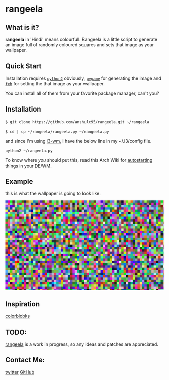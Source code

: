 # rangeela

## What is it?

**rangeela** in 'Hindi' means colourfull. 
Rangeela is a little script to generate an image full of randomly coloured
squares and sets that image as your wallpaper. 

## Quick Start

Installation requires [`python2`](https://docs.python.org/2/) obviously,
[`pygame`](http://www.pygame.org/news.html) for generating the image and 
[`feh`](https://wiki.archlinux.org/index.php/Feh) for setting the that image as your wallpaper.

You can install all of them from your favorite package manager, can't you?

## Installation

`$ git clone https://github.com/anshulc95/rangeela.git ~/rangeela`

`$ cd | cp ~/rangeela/rangeela.py ~/rangeela.py`

and since I'm using [i3-wm](https://i3wm.org/), I have the below line in my ~/.i3/config file.

```
python2 ~/rangeela.py
```

To know where *you* should put this, read this Arch Wiki for [autostarting](https://wiki.archlinux.org/index.php/Autostarting) 
things in your DE/WM.

## Example 

this is what the wallpaper is going to look like:

![pic](https://raw.githubusercontent.com/anshulc95/rangeela/master/pic.png)

## Inspiration

[colorblobks](https://github.com/zzggbb/colorblocks)

## TODO:

[rangeela](https://github.com/anshulc95/rangeela) is a work in progress, so any
ideas and patches are appreciated.

## Contact Me:

[twitter](https://twitter.com/anshulc95)
[GitHub](https://github.com/anshulc95)
